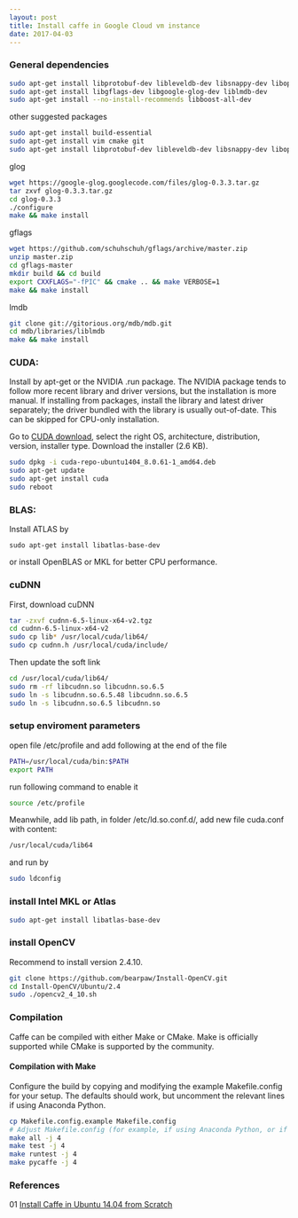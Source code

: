```yaml
---
layout: post
title: Install caffe in Google Cloud vm instance
date: 2017-04-03
---
```


### General dependencies
```bash
sudo apt-get install libprotobuf-dev libleveldb-dev libsnappy-dev libopencv-dev libhdf5-serial-dev protobuf-compiler
sudo apt-get install libgflags-dev libgoogle-glog-dev liblmdb-dev
sudo apt-get install --no-install-recommends libboost-all-dev
```
other suggested packages
```bash
sudo apt-get install build-essential
sudo apt-get install vim cmake git
sudo apt-get install libprotobuf-dev libleveldb-dev libsnappy-dev libopencv-dev libboost-all-dev libhdf5-serial-dev
```

glog
```bash
wget https://google-glog.googlecode.com/files/glog-0.3.3.tar.gz
tar zxvf glog-0.3.3.tar.gz
cd glog-0.3.3
./configure
make && make install
```

gflags
```bash
wget https://github.com/schuhschuh/gflags/archive/master.zip
unzip master.zip
cd gflags-master
mkdir build && cd build
export CXXFLAGS="-fPIC" && cmake .. && make VERBOSE=1
make && make install
```

lmdb
```bash
git clone git://gitorious.org/mdb/mdb.git
cd mdb/libraries/liblmdb
make && make install
```

### CUDA: 
Install by apt-get or the NVIDIA .run package. The NVIDIA package tends to follow more recent library and driver versions, but the installation is more manual. If installing from packages, install the library and latest driver separately; the driver bundled with the library is usually out-of-date. This can be skipped for CPU-only installation.

Go to [CUDA download](https://developer.nvidia.com/cuda-downloads), select the right OS, architecture, distribution, version, installer type. Download the installer (2.6 KB).

```bash
sudo dpkg -i cuda-repo-ubuntu1404_8.0.61-1_amd64.deb
sudo apt-get update
sudo apt-get install cuda
sudo reboot
```

### BLAS: 
Install ATLAS by 
```
sudo apt-get install libatlas-base-dev 
```
or install OpenBLAS or MKL for better CPU performance.

### cuDNN
First, download cuDNN
```bash
tar -zxvf cudnn-6.5-linux-x64-v2.tgz
cd cudnn-6.5-linux-x64-v2
sudo cp lib* /usr/local/cuda/lib64/
sudo cp cudnn.h /usr/local/cuda/include/
```
Then update the soft link
```bash
cd /usr/local/cuda/lib64/
sudo rm -rf libcudnn.so libcudnn.so.6.5
sudo ln -s libcudnn.so.6.5.48 libcudnn.so.6.5
sudo ln -s libcudnn.so.6.5 libcudnn.so
```

### setup enviroment parameters
open file /etc/profile and add following at the end of the file
```bash
PATH=/usr/local/cuda/bin:$PATH
export PATH
```
run following command to enable it
```bash
source /etc/profile
```
Meanwhile, add lib path, in folder /etc/ld.so.conf.d/, add new file cuda.conf with content:
```bash
/usr/local/cuda/lib64
```
and run by 
```bash
sudo ldconfig
```

### install Intel MKL or Atlas
```bash
sudo apt-get install libatlas-base-dev
```

### install OpenCV
Recommend to install version 2.4.10. 
```bash
git clone https://github.com/bearpaw/Install-OpenCV.git
cd Install-OpenCV/Ubuntu/2.4
sudo ./opencv2_4_10.sh
```


### Compilation
Caffe can be compiled with either Make or CMake. Make is officially supported while CMake is supported by the community.

#### Compilation with Make
Configure the build by copying and modifying the example Makefile.config for your setup. The defaults should work, but uncomment the relevant lines if using Anaconda Python.
```bash
cp Makefile.config.example Makefile.config
# Adjust Makefile.config (for example, if using Anaconda Python, or if cuDNN is desired)
make all -j 4
make test -j 4
make runtest -j 4
make pycaffe -j 4
```

### References
01 [Install Caffe in Ubuntu 14.04 from Scratch](coldmooon.github.io/2015/08/03/caffe_install/)
